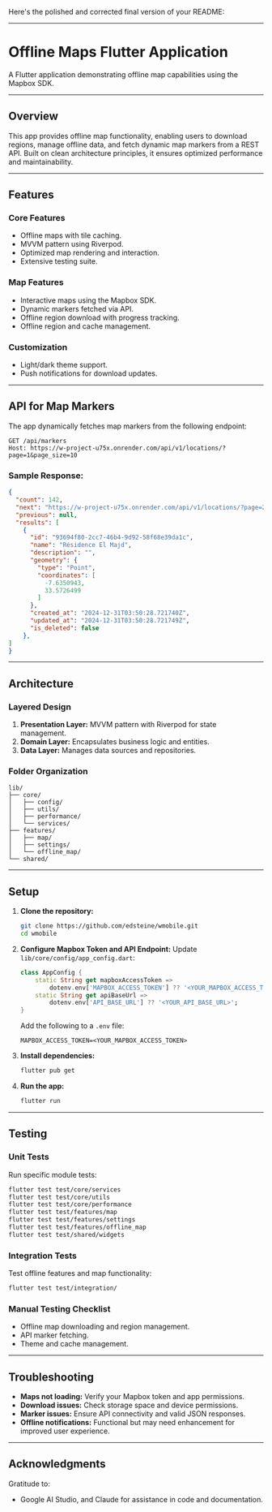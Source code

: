 Here's the polished and corrected final version of your README:

---

# Offline Maps Flutter Application

A Flutter application demonstrating offline map capabilities using the Mapbox SDK.

---

## Overview

This app provides offline map functionality, enabling users to download regions, manage offline data, and fetch dynamic map markers from a REST API. Built on clean architecture principles, it ensures optimized performance and maintainability.

---

## Features

### Core Features
- Offline maps with tile caching.
- MVVM pattern using Riverpod.
- Optimized map rendering and interaction.
- Extensive testing suite.

### Map Features
- Interactive maps using the Mapbox SDK.
- Dynamic markers fetched via API.
- Offline region download with progress tracking.
- Offline region and cache management.

### Customization
- Light/dark theme support.
- Push notifications for download updates.

---

## API for Map Markers

The app dynamically fetches map markers from the following endpoint:

```http
GET /api/markers
Host: https://w-project-u75x.onrender.com/api/v1/locations/?page=1&page_size=10
```

### Sample Response:
```json
{
  "count": 142,
  "next": "https://w-project-u75x.onrender.com/api/v1/locations/?page=2&page_size=10",
  "previous": null,
  "results": [
    {
      "id": "93694f80-2cc7-46b4-9d92-58f68e39da1c",
      "name": "Résidence El Majd",
      "description": "",
      "geometry": {
        "type": "Point",
        "coordinates": [
          -7.6350943,
          33.5726499
        ]
      },
      "created_at": "2024-12-31T03:50:28.721740Z",
      "updated_at": "2024-12-31T03:50:28.721749Z",
      "is_deleted": false
    },
]
}
```

---

## Architecture

### Layered Design
1. **Presentation Layer:** MVVM pattern with Riverpod for state management.
2. **Domain Layer:** Encapsulates business logic and entities.
3. **Data Layer:** Manages data sources and repositories.

### Folder Organization
```plaintext
lib/
├── core/
│   ├── config/
│   ├── utils/
│   ├── performance/
│   └── services/
├── features/
│   ├── map/
│   ├── settings/
│   └── offline_map/
└── shared/
```

---

## Setup

1. **Clone the repository:**
   ```bash
   git clone https://github.com/edsteine/wmobile.git
   cd wmobile
   ```

2. **Configure Mapbox Token and API Endpoint:**
   Update `lib/core/config/app_config.dart`:
   ```dart
   class AppConfig {
       static String get mapboxAccessToken =>
           dotenv.env['MAPBOX_ACCESS_TOKEN'] ?? '<YOUR_MAPBOX_ACCESS_TOKEN>';
       static String get apiBaseUrl =>
           dotenv.env['API_BASE_URL'] ?? '<YOUR_API_BASE_URL>';
   }
   ```
   Add the following to a `.env` file:
   ```plaintext
   MAPBOX_ACCESS_TOKEN=<YOUR_MAPBOX_ACCESS_TOKEN>
   ```

3. **Install dependencies:**
   ```bash
   flutter pub get
   ```

4. **Run the app:**
   ```bash
   flutter run
   ```

---

## Testing

### Unit Tests
Run specific module tests:
```bash
flutter test test/core/services
flutter test test/core/utils
flutter test test/core/performance
flutter test test/features/map
flutter test test/features/settings
flutter test test/features/offline_map
flutter test test/shared/widgets
```

### Integration Tests
Test offline features and map functionality:
```bash
flutter test test/integration/
```

### Manual Testing Checklist
- Offline map downloading and region management.
- API marker fetching.
- Theme and cache management.

---

## Troubleshooting

- **Maps not loading:** Verify your Mapbox token and app permissions.
- **Download issues:** Check storage space and device permissions.
- **Marker issues:** Ensure API connectivity and valid JSON responses.
- **Offline notifications:** Functional but may need enhancement for improved user experience.

---

## Acknowledgments

Gratitude to:
- Google AI Studio, and Claude for assistance in code and documentation.
